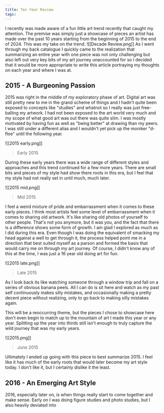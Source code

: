 ```yaml
---
title: Ten Year Review
tags:
---
```


I recently was made aware of a fun little art trend recently that caught my attention. The premise was simply just a showcase of pieces an artist has made over the past 10 years starting from the beginning of 2015 to the end of 2024. This was my take on the trend.
![[Decade Review.png]]
As I went through my back catalogue I quickly came to the realization that summarizing an entire year with one piece was not only challenging but also left out very key bits of my art journey unaccounted for so I decided that it would be more appropriate to write this article portraying my thoughts on each year and where I was at.

## 2015 - A Burgeoning Passion

2015 was right in the middle of my exploratory phase of art. Digital art was still pretty new to me in the grand scheme of things and I hadn't quite been exposed to concepts like "studies" and whatnot so I really was just free-balling my artwork. I had not been exposed to the art world very much and my scope of what good art was out there was quite slim. I was mostly motivated by having fun as well as "being better" at drawing than my peers. I was still under a different alias and I wouldn't yet pick up the moniker "d-floe" until the following year.

![[2015 early.png]]

> Early 2015

During these early years there was a wide range of different styles and approaches and this trend continued for a few more years. There are small bits and pieces of my style had show there roots in this era, but I feel that my style had not really set in until much, much later.

![[2015 mid.png]]

> Mid 2015

I feel a weird mixture of pride and embarrassment when it comes to these early pieces. I think most artists feel some level of embarrassment when it comes to sharing old artwork. It's like sharing old photos of yourself to other people. That's not you anymore, but it was you, and the fact that there is a difference shows some form of growth. I am glad I explored as much as I did during this era. Even though I was doing the equivalent of smacking my head against a well to get through it, the process helped point me in a direction that best suited myself as a parson and formed the basis that would carry me on through my art journey. Of course, I didn't know any of this at the time, I was just a 16 year old doing art for fun.

![[2015 late.png]]

> Late 2015

As I look back its like watching someone through a window trip and fall on a series of obvious banana peels. All I can do is sit here and watch as my past self continuously makes silly mistakes, and occasionally making a pretty decent piece without realizing, only to go back to making silly mistakes again.

This will be a reoccurring theme, but the pieces I chose to showcase here don't even begin to match up to the mountain of art I made this year or any year. Splitting up the year into thirds still isn't enough to truly capture the wild journey that was my early years.

![[2015.png]]

> June 2015

Ultimately I ended up going with this piece to best summarize 2015. I feel like it has much of the early roots that would later become my art style today. I don't like it, but I certainly dislike it the least.

## 2016 - An Emerging Art Style

2016, especially later on, is when things really start to come together and make sense. Early on I was doing figure studies and photo studies, but I also heavily deviated into
